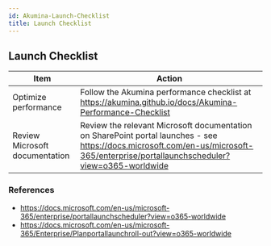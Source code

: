 ```yaml
---
id: Akumina-Launch-Checklist
title: Launch Checklist
---
```


## Launch Checklist

| Item | Action |
| -- | -- |
| Optimize performance | Follow the Akumina performance checklist at https://akumina.github.io/docs/Akumina-Performance-Checklist |
| Review Microsoft documentation | Review the relevant Microsoft documentation on SharePoint portal launches - see https://docs.microsoft.com/en-us/microsoft-365/enterprise/portallaunchscheduler?view=o365-worldwide |



### References
* https://docs.microsoft.com/en-us/microsoft-365/enterprise/portallaunchscheduler?view=o365-worldwide
* https://docs.microsoft.com/en-us/microsoft-365/Enterprise/Planportallaunchroll-out?view=o365-worldwide
